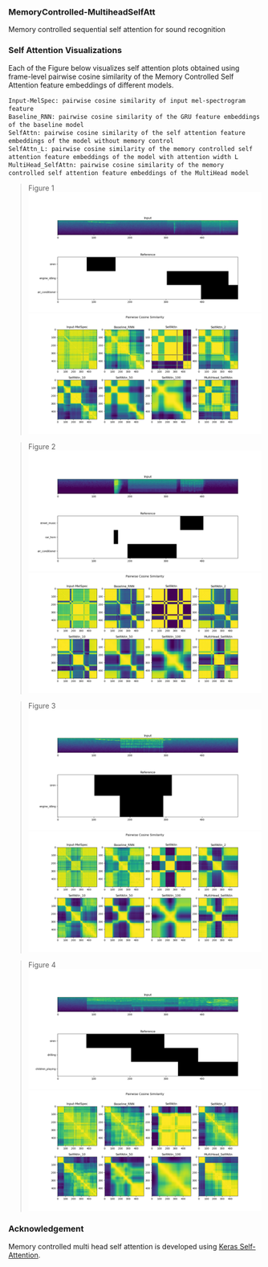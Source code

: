 ### MemoryControlled-MultiheadSelfAtt
Memory controlled sequential self attention for sound recognition


### Self Attention Visualizations

Each of the Figure below visualizes self attention plots obtained using frame-level pairwise cosine similarity of the Memory Controlled Self Attention feature embeddings of different models.

    Input-MelSpec: pairwise cosine similarity of input mel-spectrogram feature
    Baseline_RNN: pairwise cosine similarity of the GRU feature embeddings of the baseline model
    SelfAttn: pairwise cosine similarity of the self attention feature embeddings of the model without memory control
    SelfAttn_L: pairwise cosine similarity of the memory controlled self attention feature embeddings of the model with attention width L
    MultiHead_SelfAttn: pairwise cosine similarity of the memory controlled self attention feature embeddings of the MultiHead model



>Figure 1
![fig1](Images/1a.png)
![fig1](Images/1b.png)

>Figure 2
![fig2](Images/4a.png)
![fig2](Images/4b.png)

>Figure 3
![fig3](Images/6a.png)
![fig3](Images/6b.png)

>Figure 4
![fig4](Images/11a.png)
![fig4](Images/11b.png)

### Acknowledgement

Memory controlled multi head self attention is developed using  [Keras Self-Attention](https://pypi.org/project/keras-self-attention/).
